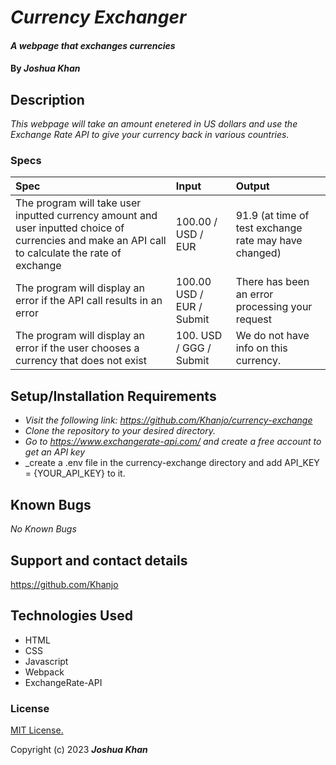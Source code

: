 # _Currency Exchanger_

#### _A webpage that exchanges currencies_

#### By _**Joshua Khan**_

## Description

_This webpage will take an amount enetered in US dollars and use the Exchange Rate API to give your currency back in various countries._

### Specs
| Spec | Input | Output |
| :----- | :------ | :------ |
| The program will take user inputted currency amount and user inputted choice of currencies and make an API call to calculate the rate of exchange | 100.00 / USD / EUR | 91.9 (at time of test exchange rate may have changed) |
| The program will display an error if the API call results in an error | 100.00 USD / EUR / Submit | There has been an error processing your request |
| The program will display an error if the user chooses a currency that does not exist | 100. USD / GGG / Submit | We do not have info on this currency. | 

## Setup/Installation Requirements

* _Visit the following link: https://github.com/Khanjo/currency-exchange_
* _Clone the repository to your desired directory._
* _Go to https://www.exchangerate-api.com/ and create a free account to get an API key_
* _create a .env file in the currency-exchange directory and add API_KEY = {YOUR_API_KEY} to it.

## Known Bugs

_No Known Bugs_

## Support and contact details

https://github.com/Khanjo

## Technologies Used

* HTML
* CSS
* Javascript
* Webpack
* ExchangeRate-API

### License

[MIT License.](https://opensource.org/license/mit/)

Copyright (c) 2023 **_Joshua Khan_**